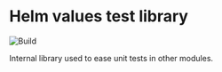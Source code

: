 # Helm values test library
![Build](https://github.com/fstaudt/helm-values/workflows/Build/badge.svg)

Internal library used to ease unit tests in other modules.
